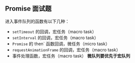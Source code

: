 ## Promise 面试题

进入事件队列的函数有以下几种：
+ `setTimeout` 的回调，宏任务（macro task）
+ `setInterval` 的回调，宏任务（macro task）
+ `Promise` 的 then` 函数回调，微任务（micro task）
+ `requestAnimationFrame` 的回调，宏任务（macro task）
+ 事件处理函数，宏任务（macro task）
**微队列要优先于宏队列**
